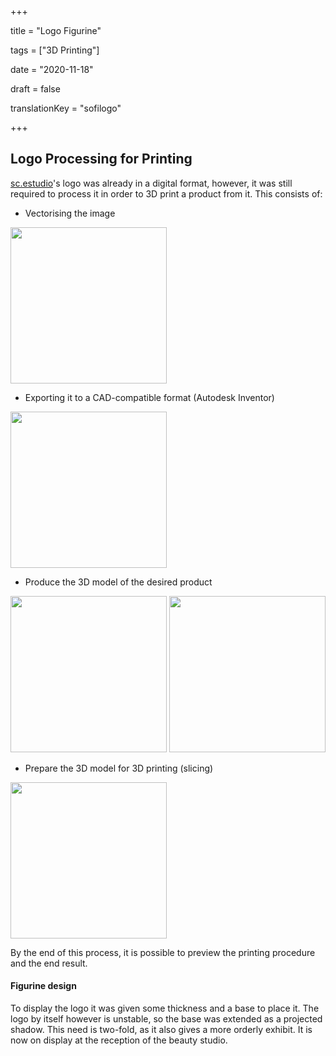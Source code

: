 +++

title = "Logo Figurine"

tags = ["3D Printing"]

date = "2020-11-18"

draft = false

translationKey = "sofilogo"

+++

## Logo Processing for Printing
[sc.estudio](https://instagram.com/sc.estudio)'s logo was already in a digital format, however, it was still required to process it in order to 3D print a product from it. This consists of:

- Vectorising the image
<img src="/media/Sofi_Logo1.png" width="250"/>

- Exporting it to a CAD-compatible format (Autodesk Inventor)
<img src="/media/Sofi_Logo2.png" width="250"/>

- Produce the 3D model of the desired product
<img src="/media/Sofi_Logo3.png" width="250"/>
<img src="/media/Sofi_Logo4.png" width="250"/>

- Prepare the 3D model for 3D printing (slicing)
<img src="/media/Logo_prep.png" width="250"/>

By the end of this process, it is possible to preview the printing procedure and the end result.

#### Figurine design

To display the logo it was given some thickness and a base to place it. The logo by itself however is unstable, so the base was extended as a projected shadow. This need is two-fold, as it also gives a more orderly exhibit. It is now on display at the reception of the beauty studio.
